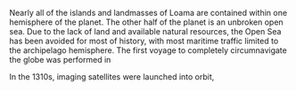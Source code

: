Nearly all of the islands and landmasses of Loama are contained within one hemisphere of the planet. The other half of the planet is an unbroken open sea. Due to the lack of land and available natural resources, the Open Sea has been avoided for most of history, with most maritime traffic limited to the archipelago hemisphere. The first voyage to completely circumnavigate the globe was performed in 

In the 1310s, imaging satellites were launched into orbit, 